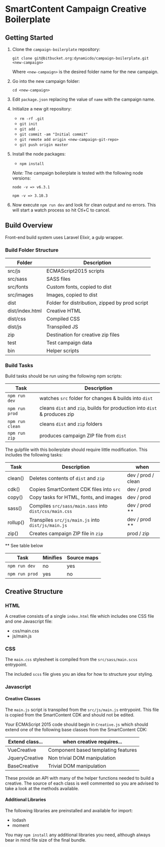 # SmartContent Campaign Creative Boilerplate

## Getting Started

1. Clone the `campaign-boilerplate` repository:

    `git clone git@bitbucket.org:dynamicdo/campaign-boilerplate.git <new-campaign>`
    
    Where `<new-campaign>` is the desired folder name for the new campaign.
    
2. Go into the new campaign folder:
    
    `cd <new-campaign>`

3. Edit `package.json` replacing the value of `name` with the campaign name.

4. Initialize a new git repository:

    - `rm -rf .git`
    - `git init`
    - `git add .`
    - `git commit -am "Initial commit"`
    - `git remote add origin <new-campaign-git-repo>`
    - `git push origin master`

5. Install the node packages:

    - `npm install`

    _Note:_ The campaign boilerplate is tested with the following node versions: 

    `node -v => v6.3.1`

    `npm -v => 3.10.3`

6. Now execute `npm run dev` and look for clean output and no errors.
This will start a watch process so hit Ctl+C to cancel.

## Build Overview

Front-end build system uses Laravel Elixir, a gulp wrapper. 

### Build Folder Structure

| Folder            | Description                                       |
|-------------------|---------------------------------------------------|
| src/js            | ECMAScript2015 scripts                            |
| src/sass          | SASS files                                        |
| src/fonts         | Custom fonts, copied to dist                      |
| src/images        | Images, copied to dist                            |
| dist              | Folder for distribution, zipped by prod script    |
| dist/index.html   | Creative HTML                                     |
| dist/css          | Compiled CSS                                      |
| dist/js           | Transpiled JS                                     |
| zip               | Destination for creative zip files                |
| test              | Test campaign data                                |
| bin               | Helper scripts                                    |

### Build Tasks

Build tasks should be run using the following npm scripts:

| Task              | Description                                                               |
|-------------------|---------------------------------------------------------------------------|
| `npm run dev`     | watches `src` folder for changes & builds into `dist`                     |
| `npm run prod`    | cleans `dist` and `zip`, builds for production into `dist` & produces zip |
| `npm run clean`   | cleans `dist` and `zip` folders                                           |
| `npm run zip`     | produces campaign ZIP file from `dist`                                    |

The gulpfile with this boilerplate should require little modification. This includes the following tasks:

| Task      | Description                                               | when                  |
|-----------|-----------------------------------------------------------|-----------------------|
| clean()   | Deletes contents of `dist` and `zip`                      | dev / prod / clean    |
| cdk()     | Copies SmartContent CDK files into `src`                  | dev / prod            |
| copy()    | Copy tasks for HTML, fonts, and images                    | dev / prod            |
| sass()    | Compiles `src/sass/main.sass` into `dist/css/main.css`    | dev / prod **         |
| rollup()  | Transpiles `src/js/main.js` into `dist/js/main.js`        | dev / prod **         |
| zip()     | Creates campaign ZIP file in `zip`                        | prod / zip            |

** See table below

| Task              | Minifies  | Source maps   |
|-------------------|-----------|---------------|
| `npm run dev`     | no        | yes           |
| `npm run prod`    | yes       | no            |            

## Creative Structure

### HTML

A creative consists of a single `index.html` file which includes one CSS file and one Javascript file:

- css/main.css
- js/main.js

### CSS

The `main.css` stylesheet is compiled from the `src/sass/main.scss` entrypoint.

The included `scss` file gives you an idea for how to structure your styling.

### Javascript

#### Creative Classes

The `main.js` script is transpiled from the `src/js/main.js` entrypoint. This file
is copied from the SmartContent CDK and should not be edited.

Your ECMAScript 2015 code should begin in `Creative.js` which should extend one of the following
base classes from the SmartContent CDK:
 
| Extend class...       | when creative requires...                                         |
|-----------------------|-------------------------------------------------------------------|
| VueCreative           | Component based templating features                               |
| JqueryCreative        | Non trivial DOM manipulation                                      | 
| BaseCreative          | Trivial DOM manipulation                                          |

These provide an API with many of the helper functions needed to build a creative. The source of
each class is well commented so you are advised to take a look at the methods available.

#### Additional Libraries

The following libraries are preinstalled and available for import:

- lodash
- moment

You may `npm install` any additional libraries you need, although always bear in mind file size of the final bundle.
